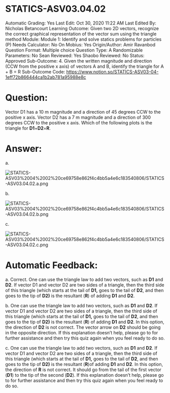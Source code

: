 # STATICS-ASV03.04.02

Automatic Grading: Yes
Last Edit: Oct 30, 2020 11:22 AM
Last Edited By: Nicholas Betancourt
Learning Outcome: Given two 2D vectors, recognize the correct graphical representation of the vector sum using the triangle method
Module: Module 1: Identify and solve statics problems for particles (P)
Needs Calculator: No
On Mobius: Yes
Origin/Author: Amir Ravanbod
Question Format: Multiple choice
Question Type: A
Randomizable Parameters: No
Sean Reviewed: Yes
Shaobo Reviewed: No
Status: Approved
Sub-Outcome: 4. Given the written magnitude and direction (CCW from the positive x axis) of vectors A and B, identify the triangle for A + B = R
Sub-Outcome Code: https://www.notion.so/STATICS-ASV03-04-1eff72b866444ca1b2ab781a95988e8c

# Question:

Vector D1 has a 10 m magnitude and a direction of 45 degrees CCW to the positive x axis. Vector D2 has a 7 m magnitude and a direction of 300 degrees CCW to the positive x axis. Which of the following plots is the triangle for **D1**+**D2**=**R**. 

# Answer:

a. 

![STATICS-ASV03%2004%2002%20ce69758e862f4c4bb5a4e6c183540806/STATICS-ASV03.04.02.a.png](STATICS-ASV03%2004%2002%20ce69758e862f4c4bb5a4e6c183540806/STATICS-ASV03.04.02.a.png)

b. 

![STATICS-ASV03%2004%2002%20ce69758e862f4c4bb5a4e6c183540806/STATICS-ASV03.04.02.b.png](STATICS-ASV03%2004%2002%20ce69758e862f4c4bb5a4e6c183540806/STATICS-ASV03.04.02.b.png)

c. 

![STATICS-ASV03%2004%2002%20ce69758e862f4c4bb5a4e6c183540806/STATICS-ASV03.04.02.c.png](STATICS-ASV03%2004%2002%20ce69758e862f4c4bb5a4e6c183540806/STATICS-ASV03.04.02.c.png)

# Automatic Feedback:

a. Correct. One can use the triangle law to add two vectors, such as **D1** and **D2**.  If vector D1 and vector D2 are two sides of a triangle, then the third side of this triangle (which starts at the tail of **D1,** goes to the tail of **D2**, and then goes to the tip of **D2)** is the resultant (**R**) of adding **D1** and **D2**.

b. One can use the triangle law to add two vectors, such as **D1** and **D2**.  If vector D1 and vector D2 are two sides of a triangle, then the third side of this triangle (which starts at the tail of **D1,** goes to the tail of **D2**, and then goes to the tip of **D2)** is the resultant (**R**) of adding **D1** and **D2**.  In this option, the direction of **D2** is not correct.  The vector arrow on **D2** should be going in the opposite direction.  If this explanation doesn’t help, please go to <a location where all the links are> for further assistance and then try this quiz again when you feel ready to do so.   

c. One can use the triangle law to add two vectors, such as **D1** and **D2**.  If vector D1 and vector D2 are two sides of a triangle, then the third side of this triangle (which starts at the tail of **D1,** goes to the tail of **D2**, and then goes to the tip of **D2)** is the resultant (**R**)of adding **D1** and **D2**.  In this option, the direction of **R** is not correct.  It should go from the tail of the first vector (**D1**) to the tip of the second (**D2**).  If this explanation doesn’t help, please go to <a location where all the links are> for further assistance and then try this quiz again when you feel ready to do so.